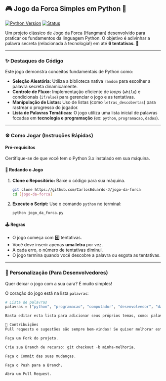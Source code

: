 ## 🎮 Jogo da Forca Simples em Python 🐍

[![Python Version](https://img.shields.io/badge/Python-3.x-blue.svg)](https://www.python.org/)
[![Status](https://img.shields.io/badge/Status-Completo-brightgreen.svg)]()

Um projeto clássico de Jogo da Forca (Hangman) desenvolvido para praticar os fundamentos da linguagem Python. O objetivo é adivinhar a palavra secreta (relacionada à tecnologia!) em até **6 tentativas**. 🎯

---

### ✨ Destaques do Código

Este jogo demonstra conceitos fundamentais de Python como:

* **Seleção Aleatória:** Utiliza a biblioteca nativa `random` para escolher a palavra secreta dinamicamente.
* **Controle de Fluxo:** Implementação eficiente de *loops* (`while`) e condicionais (`if/else`) para gerenciar o jogo e as tentativas.
* **Manipulação de Listas:** Uso de listas (como `letras_descobertas`) para rastrear o progresso do jogador.
* **Lista de Palavras Temáticas:** O jogo utiliza uma lista inicial de palavras focadas em **tecnologia e programação** (ex: `python`, `programacao`, `dados`).

---

### ⚙️ Como Jogar (Instruções Rápidas)

#### Pré-requisitos

Certifique-se de que você tem o Python 3.x instalado em sua máquina.

#### 🚀 Rodando o Jogo

1.  **Clone o Repositório:** Baixe o código para sua máquina.
    ```bash
    git clone https://github.com/CarlosEduardo-J/jogo-da-forca
    cd [jogo-da-forca]
    ```
2.  **Execute o Script:** Use o comando `python` no terminal:
    ```bash
    python jogo_da_forca.py 
    ```

#### 🕹️ Regras

* O jogo começa com 6️⃣ tentativas.
* Você deve inserir apenas **uma letra** por vez.
* A cada erro, o número de tentativas diminui.
* O jogo termina quando você descobre a palavra ou esgota as tentativas.

---

### 🔮 Personalização (Para Desenvolvedores)

Quer deixar o jogo com a sua cara? É muito simples!

O coração do jogo está na lista `palavras`:

```python
# Lista de palavras
palavras = ["python", "programacao", "computador", "desenvolvedor", "dados"]

Basta editar esta lista para adicionar seus próprios temas, como: palavras = ["frutas", "animais", "filmes"] 🍎🦁🎬

🤝 Contribuições
Pull requests e sugestões são sempre bem-vindas! Se quiser melhorar este projeto:

Faça um Fork do projeto.

Crie sua Branch de recurso: git checkout -b minha-melhoria.

Faça o Commit das suas mudanças.

Faça o Push para a Branch.

Abra um Pull Request.
